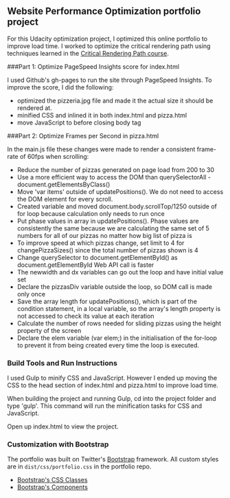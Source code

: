 ## Website Performance Optimization portfolio project

For this Udacity optimization project, I optimized this online portfolio to improve load time. I worked to optimize the critical rendering path using techniques learned in the [Critical Rendering Path course](https://www.udacity.com/course/ud884).

###Part 1: Optimize PageSpeed Insights score for index.html

I used Github's gh-pages to run the site through PageSpeed Insights. To improve the score, I did the following:

* optimized the pizzeria.jpg file and made it the actual size it should be rendered at.
* minified CSS and inlined it in both index.html and pizza.html
* move JavaScript to before closing body tag

###Part 2: Optimize Frames per Second in pizza.html

In the main.js file these changes were made to render a consistent frame-rate of 60fps when scrolling:
* Reduce the number of pizzas generated on page load from 200 to 30
* Use a more efficient way to access the DOM than querySelectorAll - document.getElementsByClass()
* Move 'var items' outside of updatePositions(). We do not need to access the DOM element for every scroll.
* Created variable and moved document.body.scrollTop/1250 outside of for loop because calculation only needs to run once
* Put phase values in array in updatePositions(). Phase values are consistently the same because we are calculating the same set of 5 numbers for all of our pizzas no matter how big list of pizza is
* To improve speed at which pizzas change, set limit to 4 for changePizzaSizes() since the total number of pizzas shown is 4
* Change querySelector to document.getElementById() as document.getElementById Web API call is faster
* The newwidth and dx variables can go out the loop and have initial value set
* Declare the pizzasDiv variable outside the loop, so DOM call is made only once
* Save the array length for updatePositions(), which is part of the condition statement, in a local variable, so the array's length property is not accessed to check its value at each iteration
* Calculate the number of rows needed for sliding pizzas using the height property of the screen
* Declare the elem variable (var elem;) in the initialisation of the for-loop to prevent it from being created every time the loop is executed.

### Build Tools and Run Instructions

I used Gulp to minify CSS and JavaScript. However I ended up moving the CSS to the head section of index.html and pizza.html to improve load time.

When building the project and running Gulp, cd into the project folder and type 'gulp'. This command will run the minification tasks for CSS and JavaScript.

Open up index.html to view the project.

### Customization with Bootstrap
The portfolio was built on Twitter's <a href="http://getbootstrap.com/">Bootstrap</a> framework. All custom styles are in `dist/css/portfolio.css` in the portfolio repo.

* <a href="http://getbootstrap.com/css/">Bootstrap's CSS Classes</a>
* <a href="http://getbootstrap.com/components/">Bootstrap's Components</a>
